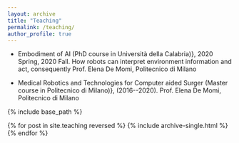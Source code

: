 ```yaml
---
layout: archive
title: "Teaching"
permalink: /teaching/
author_profile: true
---
```


* Embodiment of AI (PhD course in Università della Calabria)},  2020 Spring,  2020 Fall. 
 	How robots can interpret environment information and act, consequently 
	Prof. Elena De Momi, Politecnico di Milano
		
* Medical Robotics and Technologies for Computer aided Surger (Master course in Politecnico di Milano)},  (2016--2020).
	Prof. Elena De Momi, Politecnico di Milano



{% include base_path %}

{% for post in site.teaching reversed %}
  {% include archive-single.html %}
{% endfor %}
